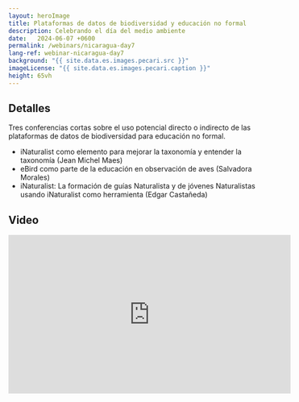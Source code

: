 ```yaml
---
layout: heroImage
title: Plataformas de datos de biodiversidad y educación no formal
description: Celebrando el día del medio ambiente
date:   2024-06-07 +0600
permalink: /webinars/nicaragua-day7
lang-ref: webinar-nicaragua-day7
background: "{{ site.data.es.images.pecari.src }}"
imageLicense: "{{ site.data.es.images.pecari.caption }}"
height: 65vh
---
```


## Detalles

Tres conferencias cortas sobre el uso potencial directo o indirecto de las plataformas de datos de biodiversidad para educación no formal. 

- iNaturalist como elemento para mejorar la taxonomía y entender la taxonomía (Jean Michel Maes)
- eBird como parte de la educación en observación de aves (Salvadora Morales)
- iNaturalist: La formación de guías Naturalista y de jóvenes Naturalistas usando iNaturalist como herramienta (Edgar Castañeda)



## Video

<iframe width="560" height="315" src="https://www.youtube.com/embed/hxfhDJVILHo?si=Q1IosO42tE6hc0J4" title="YouTube video player" frameborder="0" allow="accelerometer; autoplay; clipboard-write; encrypted-media; gyroscope; picture-in-picture; web-share" referrerpolicy="strict-origin-when-cross-origin" allowfullscreen></iframe>